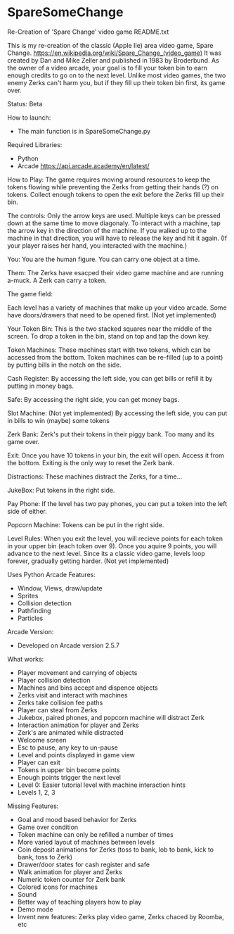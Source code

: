 # SpareSomeChange
Re-Creation of 'Spare Change' video game 
README.txt

This is my re-creation of the classic (Apple IIe) area video game, Spare Change.
https://en.wikipedia.org/wiki/Spare_Change_(video_game)
It was created by Dan and Mike Zeller and published in 1983 by Broderbund.
As the owner of a video arcade, your goal is to fill your token bin to earn enough credits to go on to the next level.
Unlike most video games, the two enemy Zerks can't harm you, but if they fill up their token bin first, its game over.

Status:
Beta

How to launch:
 - The main function is in SpareSomeChange.py

Required Libraries:
 - Python
 - Arcade  https://api.arcade.academy/en/latest/

How to Play:
The game requires moving around resources to keep the tokens flowing while preventing the Zerks from getting their hands (?) on tokens.  Collect enough tokens to open the exit before the Zerks fill up their bin.

The controls:
Only the arrow keys are used. Multiple keys can be pressed down at the same time to move diagonaly.  To interact with a machine, tap the arrow key in the direction of the machine. If you walked up to the machine in that direction, you will have to release the key and hit it again.  (If your player raises her hand, you interacted with the machine.)

You:
You are the human figure. You can carry one object at a time.

Them:
The Zerks have esacped their video game machine and are running a-muck. A Zerk can carry a token.

The game field:

Each level has a variety of machines that make up your video arcade. Some have doors/drawers that need to be opened first. (Not yet implemented)

Your Token Bin:
This is the two stacked squares near the middle of the screen. To drop a token in the bin, stand on top and tap the down key.

Token Machines:
These machines start with two tokens, which can be accessed from the bottom. Token machines can be re-filled (up to a point) by putting bills in the notch on the side.

Cash Register:
By accessing the left side, you can get bills or refill it by putting in money bags.

Safe:
By accessing the right side, you can get money bags.

Slot Machine: (Not yet implemented)
By accessing the left side, you can put in bills to win (maybe) some tokens

Zerk Bank:
Zerk's put their tokens in their piggy bank. Too many and its game over.

Exit:
Once you have 10 tokens in your bin, the exit will open. Access it from the bottom. Exiting is the only way to reset the Zerk bank.

Distractions: These machines distract the Zerks, for a time...

JukeBox: Put tokens in the right side.

Pay Phone: If the level has two pay phones, you can put a token into the left side of either.

Popcorn Machine: Tokens can be put in the right side.

Level Rules: 
When you exit the level, you will recieve points for each token in your upper bin (each token over 9). Once you aquire 9 points, you will advance to the next level. Since its a classic video game, levels loop forever, gradually getting harder.  (Not yet implemented)

Uses Python Arcade Features:
- Window, Views, draw/update
- Sprites
- Collision detection
- Pathfinding
- Particles

Arcade Version:
 - Developed on Arcade version 2.5.7

What works:
- Player movement and carrying of objects
- Player collision detection
- Machines and bins accept and dispence objects
- Zerks visit and interact with machines
- Zerks take collision fee paths
- Player can steal from Zerks
- Jukebox, paired phones, and popcorn machine will distract Zerk
- Interaction animation for player and Zerks
- Zerk's are animated while distracted
- Welcome screen
- Esc to pause, any key to un-pause
- Level and points displayed in game view
- Player can exit
- Tokens in upper bin become points
- Enough points trigger the next level
- Level 0: Easier tutorial level with machine interaction hints
- Levels 1, 2, 3

Missing Features:
- Goal and mood based behavior for Zerks
- Game over condition
- Token machine can only be refilled a number of times
- More varied layout of machines between levels
- Coin deposit animations for Zerks (toss to bank, lob to bank, kick to bank, toss to Zerk)
- Drawer/door states for cash register and safe
- Walk animation for player and Zerks
- Numeric token counter for Zerk bank
- Colored icons for machines
- Sound
- Better way of teaching players how to play
- Demo mode
- Invent new features: Zerks play video game, Zerks chaced by Roomba, etc
